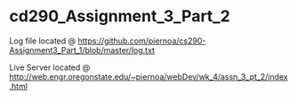 # cd290_Assignment_3_Part_2
Log file located @
    https://github.com/piernoa/cs290-Assignment3_Part_1/blob/master/log.txt
    
Live Server located @
    http://web.engr.oregonstate.edu/~piernoa/webDev/wk_4/assn_3_pt_2/index.html
